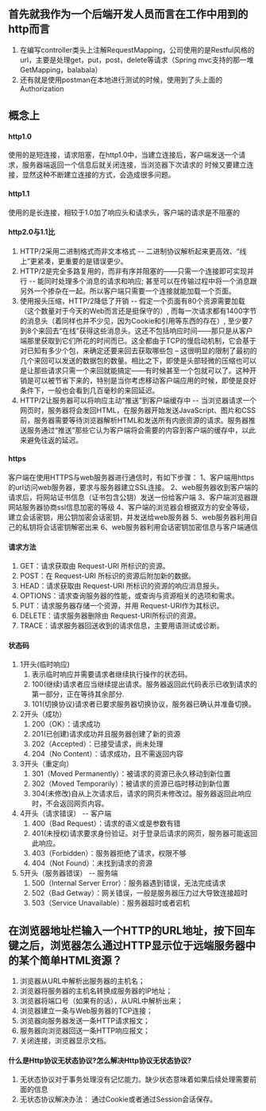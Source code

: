 ## 首先就我作为一个后端开发人员而言在工作中用到的http而言
1. 在编写controller类头上注解RequestMapping，公司使用的是Restful风格的url，主要是处理get，put，post，delete等请求（Spring mvc支持的那一堆GetMapping，balabala）
2. 还有就是使用postman在本地进行测试的时候，使用到了头上面的Authorization

## 概念上
#### http1.0
使用的是短连接，请求阻塞，在http1.0中，当建立连接后，客户端发送一个请求，服务器端返回一个信息后就关闭连接，当浏览器下次请求的 时候又要建立连接，显然这种不断建立连接的方式，会造成很多问题。

#### http1.1
使用的是长连接，相较于1.0加了响应头和请求头，客户端的请求是不阻塞的

#### http2.0与1.1比
1. HTTP/2采用二进制格式而非文本格式 -- 二进制协议解析起来更高效、“线上”更紧凑，更重要的是错误更少。
2. HTTP/2是完全多路复用的，而非有序并阻塞的——只需一个连接即可实现并行 -- 能同时处理多个消息的请求和响应; 甚至可以在传输过程中将一个消息跟另外一个掺杂在一起。所以客户端只需要一个连接就能加载一个页面。
3. 使用报头压缩，HTTP/2降低了开销  --  假定一个页面有80个资源需要加载（这个数量对于今天的Web而言还是挺保守的）, 而每一次请求都有1400字节的消息头（着同样也并不少见，因为Cookie和引用等东西的存在）, 至少要7到8个来回去“在线”获得这些消息头。这还不包括响应时间——那只是从客户端那里获取到它们所花的时间而已。这全都由于TCP的慢启动机制，它会基于对已知有多少个包，来确定还要来回去获取哪些包 – 这很明显的限制了最初的几个来回可以发送的数据包的数量。相比之下，即使是头部轻微的压缩也可以是让那些请求只需一个来回就能搞定——有时候甚至一个包就可以了。这种开销是可以被节省下来的，特别是当你考虑移动客户端应用的时候，即使是良好条件下，一般也会看到几百毫秒的来回延迟。
4. HTTP/2让服务器可以将响应主动“推送”到客户端缓存中 -- 当浏览器请求一个网页时，服务器将会发回HTML，在服务器开始发送JavaScript、图片和CSS前，服务器需要等待浏览器解析HTML和发送所有内嵌资源的请求。服务器推送服务通过“推送”那些它认为客户端将会需要的内容到客户端的缓存中，以此来避免往返的延迟。

#### https
客户端在使用HTTPS与web服务器进行通信时，有如下步骤：
1、客户端用https的url访问web服务器，要求与服务器建立SSL连接。
2、web服务器收到客户端的请求后，将网站证书信息（证书包含公钥）发送一份给客户端
3、客户端浏览器跟网站服务器协商ssl信息加密的等级
4、客户端的浏览器会根据双方的安全等级，建立会话密钥，用公钥加密会话密钥，并发送给web服务器
5、web服务器利用自己的私钥将会话密钥解密出来
6、web服务器利用会话密钥加密信息与客户端通信

#### 请求方法
1. GET：请求获取由 Request-URI 所标识的资源。
2. POST：在 Request-URI 所标识的资源后附加新的数据。
3. HEAD：请求获取由 Request-URI 所标识的资源的响应消息报头。
4. OPTIONS：请求查询服务器的性能，或查询与资源相关的选项和需求。
5. PUT：请求服务器存储一个资源，并用 Request-URI作为其标识。
6. DELETE：请求服务器删除由 Request-URI所标识的资源。
7. TRACE：请求服务器回送收到的请求信息，主要用语测试或诊断。

#### 状态码
1.  1开头(临时响应)
    1. 表示临时响应并需要请求者继续执行操作的状态码。
    2. 100(继续)请求者应当继续提出请求。服务器返回此代码表示已收到请求的第一部分，正在等待其余部分.
    3. 101(切换协议)请求者已要求服务器切换协议，服务器已确认并准备切换。
2. 2开头（成功）
    1. 200（OK）：请求成功
    2. 201(已创建)请求成功并且服务器创建了新的资源
    3. 202（Accepted）：已接受请求，尚未处理
    4. 204（No Content）：请求成功，且不需返回内容
3. 3开头（重定向）
    1. 301（Moved Permanently）：被请求的资源已永久移动到新位置
    2. 302（Moved Temporarily）：被请求的资源已临时移动到新位置
    3. 304(未修改)自从上次请求后，请求的网页未修改过。服务器返回此响应时，不会返回网页内容。
4. 4开头（请求错误） -- 客户端
    1. 400（Bad Request）：请求的语义或是参数有错
    2. 401(未授权)请求要求身份验证。对于登录后请求的网页，服务器可能返回此响应。
    3. 403（Forbidden）：服务器拒绝了请求，权限不够
    4. 404（Not Found）：未找到请求的资源
5. 5开头（服务器错误） -- 服务端
    1. 500（Internal Server Error）：服务器遇到错误，无法完成请求
    2. 502（Bad Getway）：网关错误，一般是服务器压力过大导致连接超时
    3. 503（Service Unavailable）：服务器超时或者宕机

## 在浏览器地址栏输入一个HTTP的URL地址，按下回车键之后，浏览器怎么通过HTTP显示位于远端服务器中的某个简单HTML资源？
1. 浏览器从URL中解析出服务器的主机名；
2. 浏览器将服务器的主机名转换成服务器的IP地址；
3. 浏览器将端口号（如果有的话），从URL中解析出来；
4. 浏览器建立一条与Web服务器的TCP连接；
5. 浏览器向服务器发送一条HTTP请求报文；
6. 服务器向浏览器回送一条HTTP响应报文；
7. 关闭连接，浏览器显示文档。

#### 什么是Http协议无状态协议?怎么解决Http协议无状态协议?
1. 无状态协议对于事务处理没有记忆能力。缺少状态意味着如果后续处理需要前面的信息
2. 无状态协议解决办法： 通过Cookie或者通过Session会话保存。